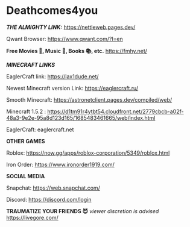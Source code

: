 # Deathcomes4you


**_THE ALMIGHTY LINK:_** https://nettleweb.pages.dev/



Qwant Browser: https://www.qwant.com/?l=en

**Free Movies 🎥, Music 🎵, Books 📚, etc.** https://fmhy.net/


***MINECRAFT LINKS***

EaglerCraft link: https://lax1dude.net/

Newest Minecraft version Link: https://eaglercraft.ru/

 Smooth Minecraft: https://astronetclient.pages.dev/compiled/web/  
 
Minecraft 1.5.2 : https://d1tm91r4ytbt54.cloudfront.net/2779cbcb-a02f-48a3-9e2e-95a8d123d165/1685483461665/web/index.html

EaglerCraft: eaglercraft.net

**OTHER GAMES**

Roblox: https://now.gg/apps/roblox-corporation/5349/roblox.html

Iron Order: https://www.ironorder1919.com/

**SOCIAL MEDIA**

Snapchat: https://web.snapchat.com/

Discord: https://discord.com/login

**TRAUMATIZE YOUR FRIENDS 😈** _viewer discretion is advised_  https://livegore.com/

